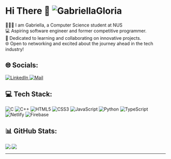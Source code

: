 # Hi There 👋 <img src="https://komarev.com/ghpvc/?username=GabriellaGloria&label=visitors&color=121212&style=flat" alt="GabriellaGloria" />


👩🏻‍💻 I am Gabriella, a Computer Science student at NUS </br>
💻 Aspiring software engineer and former competitive programmer. </br>
📖 Dedicated to learning and collaborating on innovative projects. </br>
🌐 Open to networking and excited about the journey ahead in the tech industry! </br>


## 🌐 Socials:
<a href="https://www.linkedin.com/in/gabriellagloria/">
  <img alt="LinkedIn" src="https://img.shields.io/badge/linkedin%20-%230077B5.svg?&style=for-the-badge&logo=linkedin&logoColor=white"/>
</a>
<a href="mailto:gloriagabriella33@gmail.com">
  <img alt="Mail" src="https://img.shields.io/badge/Gmail-D14836?style=for-the-badge&logo=gmail&logoColor=white"/>
</a>


## 💻 Tech Stack:
![C](https://img.shields.io/badge/c-%2300599C.svg?style=for-the-badge&logo=c&logoColor=white) ![C++](https://img.shields.io/badge/c++-%2300599C.svg?style=for-the-badge&logo=c%2B%2B&logoColor=white) ![HTML5](https://img.shields.io/badge/html5-%23E34F26.svg?style=for-the-badge&logo=html5&logoColor=white) ![CSS3](https://img.shields.io/badge/css3-%231572B6.svg?style=for-the-badge&logo=css3&logoColor=white) ![JavaScript](https://img.shields.io/badge/javascript-%23323330.svg?style=for-the-badge&logo=javascript&logoColor=%23F7DF1E) ![Python](https://img.shields.io/badge/python-3670A0?style=for-the-badge&logo=python&logoColor=ffdd54) ![TypeScript](https://img.shields.io/badge/typescript-%23007ACC.svg?style=for-the-badge&logo=typescript&logoColor=white) ![Netlify](https://img.shields.io/badge/netlify-%23000000.svg?style=for-the-badge&logo=netlify&logoColor=#00C7B7) ![Firebase](https://img.shields.io/badge/firebase-a08021?style=for-the-badge&logo=firebase&logoColor=ffcd34)

## 📊 GitHub Stats:
<a href="https://github.com/GabriellaGloria">
  <img align="center" src="https://github-readme-stats.vercel.app/api?username=GabriellaGloria&show_icons=true&theme=radical" />
</a>
<a href="https://github.com/GabriellaGloria">
  <img align="center" src="https://github-readme-stats.vercel.app/api/top-langs/?username=GabriellaGloria&theme=radical&hide_border=false&include_all_commits=false&count_private=false&layout=compact" />
</a>

---





